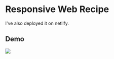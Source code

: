 
# Responsive Web Recipe

I've also deployed it on netlify. 



## Demo





[![](https://img.shields.io/badge/my_portfolio-000?style=for-the-badge&logo=ko-fi&logoColor=white)](https://resto-mama.netlify.app/)

